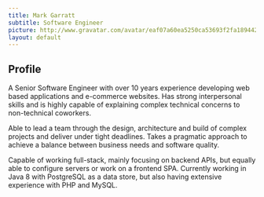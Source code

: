 ```yaml
---
title: Mark Garratt
subtitle: Software Engineer
picture: http://www.gravatar.com/avatar/eaf07a60ea5250ca53693f2fa1894425.jpg?s=100
layout: default
---
```

## <span class="fas fa-user"></span> Profile
A Senior Software Engineer with over 10 years experience developing web based
applications and e-commerce websites. Has strong interpersonal skills and is
highly capable of explaining complex technical concerns to non-technical
coworkers.

Able to lead a team through the design, architecture and build of complex
projects and deliver under tight deadlines. Takes a pragmatic approach to
achieve a balance between business needs and software quality.

Capable of working full-stack, mainly focusing on backend APIs, but equally able
to configure servers or work on a frontend SPA. Currently working in Java 8 with
PostgreSQL as a data store, but also having extensive experience with PHP and
MySQL.
